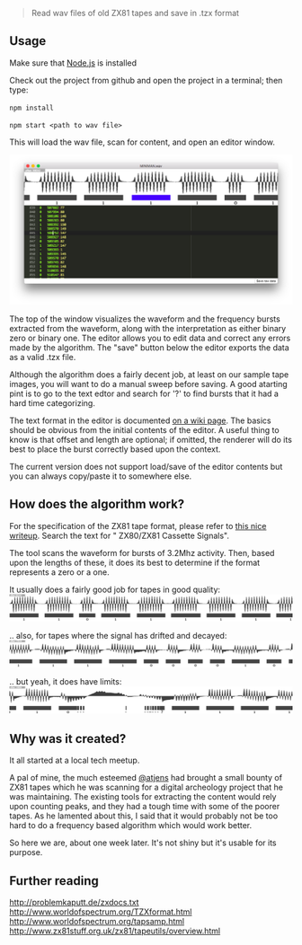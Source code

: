 > Read wav files of old ZX81 tapes and save in .tzx format

## Usage
Make sure that [Node.js](https://nodejs.org/en/) is installed

Check out the project from github and open the project in a terminal; then type:

`npm install`

`npm start <path to wav file>`

This will load the wav file, scan for content, and open an editor window.

![editor window](README/editor_window.png)

The top of the window visualizes the waveform and the frequency bursts extracted
from the waveform, along with the interpretation as either binary zero or binary
one. The editor allows you to edit data and correct any errors made
by the algorithm. The "save" button below the editor exports the data as a
valid .tzx file.

Although the algorithm does a fairly decent job, at least on our sample tape
images, you will want to do a manual sweep before saving. A good atarting pint is to go to the 
text edtor and search for '?' to find bursts that it had a hard time
categorizing.

The text format in the editor is documented [on a wiki page](https://github.com/mvindahl/zx81-dat-tape-reader/wiki/Editor-format).
The basics should be obvious from the initial contents of the editor. A useful thing to know is that
offset and length are optional; if omitted, the renderer will do its best to place the burst
correctly based upon the context.

The current version does not support load/save of the editor contents but
you can always copy/paste it to somewhere else.

## How does the algorithm work?
For the specification of the ZX81 tape format, please refer to [this nice writeup](http://problemkaputt.de/zxdocs.txt). Search the text for "
ZX80/ZX81 Cassette Signals".

The tool scans the waveform for bursts of 3.2Mhz activity. Then, based upon the lengths
of these, it does its best to determine if the format represents a zero or a one. 

It usually does a fairly good job for tapes in good quality:
![good signal](README/zx81_good_quality.png)

.. also, for tapes where the signal has drifted and decayed:
![poor signal](README/zx81_poor_quality.png)

.. but yeah, it does have limits:
![broken signal](README/zx81_broken_quality.png)


## Why was it created?
It all started at a local tech meetup.

A pal of mine, the much esteemed [@atjens](https://twitter.com/atjens) had brought a small bounty of
ZX81 tapes which he was scanning for a digital archeology project
that he was maintaining. The existing tools for extracting the content would rely
upon counting peaks, and they had a tough time with some of the poorer tapes. As he lamented
about this, I said that it would probably not be too hard to do a 
frequency based algorithm which would work better.

So here we are, about one week later. It's not shiny but it's usable for its purpose.

## Further reading
http://problemkaputt.de/zxdocs.txt
http://www.worldofspectrum.org/TZXformat.html
http://www.worldofspectrum.org/tapsamp.html
http://www.zx81stuff.org.uk/zx81/tapeutils/overview.html
